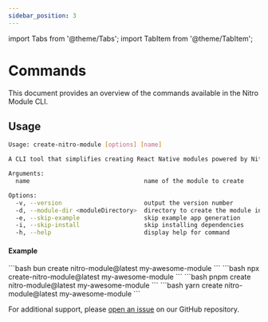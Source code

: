 ```yaml
---
sidebar_position: 3
---
```


import Tabs from '@theme/Tabs';
import TabItem from '@theme/TabItem';

# Commands

This document provides an overview of the commands available in the Nitro Module CLI.

## Usage

```bash
Usage: create-nitro-module [options] [name]

A CLI tool that simplifies creating React Native modules powered by Nitro Modules.

Arguments:
  name                                name of the module to create

Options:
  -v, --version                       output the version number
  -d, --module-dir <moduleDirectory>  directory to create the module in
  -e, --skip-example                  skip example app generation
  -i, --skip-install                  skip installing dependencies
  -h, --help                          display help for command
```

#### Example

<Tabs groupId="cli">
    <TabItem value="bun" label="Bun" default>
    ```bash
    bun create nitro-module@latest my-awesome-module
    ```
    </TabItem>
    <TabItem value="npx" label="Npx">
    ```bash
    npx create-nitro-module@latest my-awesome-module
    ```
    </TabItem>
    <TabItem value="pnpm" label="Pnpm">
    ```bash
    pnpm create nitro-module@latest my-awesome-module
    ```
    </TabItem>
    <TabItem value="yarn" label="Yarn">
    ```bash
    yarn create nitro-module@latest my-awesome-module
    ```
    </TabItem>
</Tabs>

<!-- ### generate

Generate a hybrid object into the package directory.

```bash
generate <moduleName>
```

#### Example

```bash
# Using bun
bun create nitro-module@latest generate my-awesome-module

# Using npx
npx create-nitro-module@latest generate my-awesome-module

# Using pnpm
pnpm create nitro-module@latest generate my-awesome-module

# Using yarn
yarn create nitro-module@latest generate my-awesome-module
``` -->

For additional support, please [open an issue](https://github.com/patrickkabwe/create-nitro-module/issues) on our GitHub repository.
